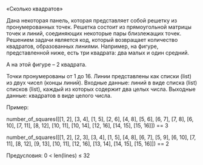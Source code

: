 «Сколько квадратов»

Дана некоторая панель, которая представляет собой решетку из пронумерованных точек. Решетка состоит из прямоугольной матрицы точек и линий, соединяющих некоторые пары близлежащих точек. Решением задачи является код, который возвращает количество квадратов, образованных линиями. 
Например, на фигуре, представленной ниже, есть три квадрата: два малых и один средний.

А на этой фигуре – 2 квадрата.

Точки пронумерованы от 1 до 16. Линии представлены как списки (list) из двух чисел (концы линий).
Входные данные:  линий в виде списка (list) списков (list), каждый из которых содержит два целых числа.
Выходные данные:  квадратов в виде целого числа.

Пример:

number_of_squares([[1, 2], [3, 4], [1, 5], [2, 6], [4, 8], [5, 6], [6, 7],
     [7, 8], [6, 10], [7, 11], [8, 12], [10, 11],
     [10, 14], [12, 16], [14, 15], [15, 16]]) == 3

number_of_squares([[1, 2], [2, 3], [3, 4], [1, 5], [4, 8],
     [6, 7], [5, 9], [6, 10], [7, 11], [8, 12],
     [9, 13], [10, 11], [12, 16], [13, 14], [14, 15], [15, 16]]) == 2

Предусловия:
0 < len(lines) ≤ 32